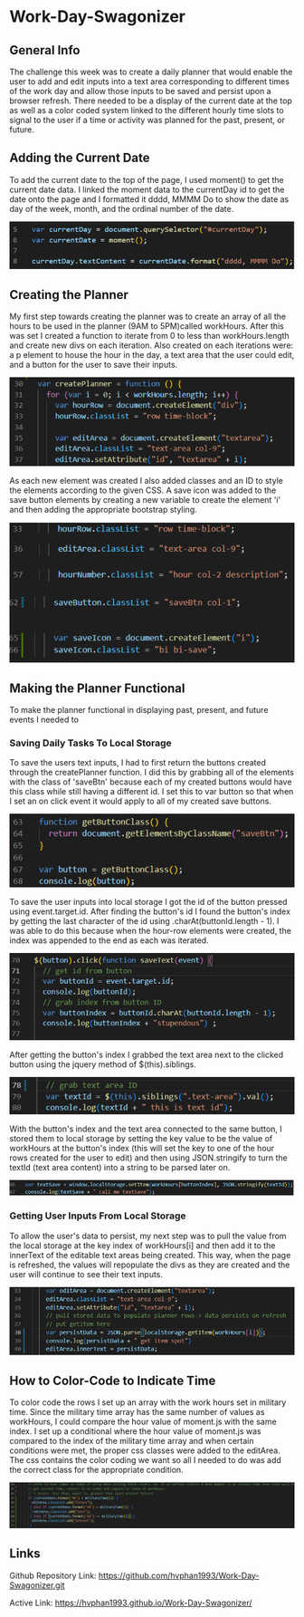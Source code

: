 # Work-Day-Swagonizer

## General Info
The challenge this week was to create a daily planner that would enable the user to add and edit inputs into a text area corresponding to different times of the work day and allow those inputs to be saved and persist upon a browser refresh. There needed to be a display of the current date at the top as well as a color coded system linked to the different hourly time slots to signal to the user if a time or activity was planned for the past, present, or future.

## Adding the Current Date
To add the current date to the top of the page, I used moment() to get the current date data. I linked the moment data to the currentDay id to get the date onto the page and I formatted it dddd, MMMM Do to show the date as day of the week, month, and the ordinal number of the date. 

![linking moment data to currentDay id to get date onto the page](./assets/images/currentdateprocess.png)

## Creating the Planner
My first step towards creating the planner was to create an array of all the hours to be used in the planner (9AM to 5PM)called workHours. After this was set I created a function to iterate from 0 to less than workHours.length and create new divs on each iteration. Also created on each iterations were: a p element to house the hour in the day, a text area that the user could edit, and a button for the user to save their inputs. 

![creating hour row, edit area, and hour number element](./assets/images/editareaandhourrow.png)

As each new element was created I also added classes and an ID to style the elements according to the given CSS. A save icon was added to the save button elements by creating a new variable to create the element 'i' and then adding the appropriate bootstrap styling.

![using classList to add classes to dynamically created elements](./assets/images/classlist.png)


## Making the Planner Functional
To make the planner functional in displaying past, present, and future events I needed to 

### Saving Daily Tasks To Local Storage
To save the users text inputs, I had to first return the buttons created through the createPlanner function. I did this by grabbing all of the elements with the class of 'saveBtn' because each of my created buttons would have this class while still having a different id. I set this to var button so that when I set an on click event it would apply to all of my created save buttons. 

![get elements by class to return save buttons from function](./assets/images/getelementsbyclassnamesavebutton.png)

To save the user inputs into local storage I got the id of the button pressed using event.target.id. After finding the button's id I found the button's index by getting the last character of the id using .charAt(buttonId.length - 1). I was able to do this because when the hour-row elements were created, the index was appended to the end as each was iterated.

![variable buttonId getting id of event target and variable buttonIndex getting last character from buttonId](./assets/images/varbuttonidandvarbuttonindex.png)

After getting the button's index I grabbed the text area next to the clicked button using the jquery method of $(this).siblings.

![variable textId](./assets/images/vartextid.png)

With the button's index and the text area connected to the same button, I stored them to local storage by setting the key value to be the value of workHours at the button's index (this will set the key to one of the hour rows created for the user to edit) and then using JSON.stringify to turn the textId (text area content) into a string to be parsed later on. 

![saving text area to local storage with key of button clicked](./assets/images/var%20textSave.png)

### Getting User Inputs From Local Storage

To allow the user's data to persist, my next step was to pull the value from the local storage at the key index of workHours[i] and then add it to the innerText of the editable text areas being created. This way, when the page is refreshed, the values will repopulate the divs as they are created and the user will continue to see their text inputs.

![variable to get values from local storage](./assets/images/varpersistdata.png)

## How to Color-Code to Indicate Time
To color code the rows I set up an array with the work hours set in military time. Since the military time array has the same number of values as workHours, I could compare the hour value of moment.js with the same index. I set up a conditional where the hour value of moment.js was compared to the index of the military time array and when certain conditions were met, the proper css classes were added to the editArea. The css contains the color coding we want so all I needed to do was add the correct class for the appropriate condition.

![comparing moment.js hour value to military time index to color code](./assets/images/colorcoding.png)

## Links

Github Repository Link: https://github.com/hvphan1993/Work-Day-Swagonizer.git

Active Link: https://hvphan1993.github.io/Work-Day-Swagonizer/